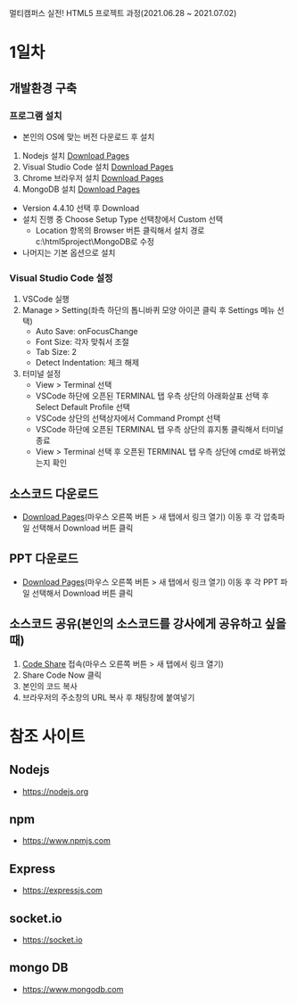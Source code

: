 멀티캠퍼스 실전! HTML5 프로젝트 과정(2021.06.28 ~ 2021.07.02)
# 1일차
## 개발환경 구축
### 프로그램 설치
* 본인의 OS에 맞는 버전 다운로드 후 설치
1. Nodejs 설치 [Download Pages](https://nodejs.org/en/download/)
2. Visual Studio Code 설치 [Download Pages](https://code.visualstudio.com/download)
3. Chrome 브라우저 설치 [Download Pages](https://www.google.com/chrome)
4. MongoDB 설치 [Download Pages](https://www.mongodb.com/try/download/community)
  * Version 4.4.10 선택 후 Download
  * 설치 진행 중 Choose Setup Type 선택창에서 Custom 선택
    - Location 항목의 Browser 버튼 클릭해서 설치 경로 c:\html5project\MongoDB로 수정
  * 나머지는 기본 옵션으로 설치

### Visual Studio Code 설정
1. VSCode 실행
2. Manage > Setting(좌측 하단의 톱니바퀴 모양 아이콘 클릭 후 Settings 메뉴 선택)
	* Auto Save: onFocusChange
	* Font Size: 각자 맞춰서 조절
	* Tab Size: 2
	* Detect Indentation: 체크 해제
3. 터미널 설정
	* View > Terminal 선택
	* VSCode 하단에 오픈된 TERMINAL 탭 우측 상단의 아래화살표 선택 후 Select Default Profile 선택
	* VSCode 상단의 선택상자에서 Command Prompt 선택
	* VSCode 하단에 오픈된 TERMINAL 탭 우측 상단의 휴지통 클릭해서 터미널 종료
	* View > Terminal 선택 후 오픈된 TERMINAL 탭 우측 상단에 cmd로 바뀌었는지 확인
## 소스코드 다운로드
* [Download Pages](https://github.com/uzoolove/html5project202106/blob/master/sample)(마우스 오른쪽 버튼 > 새 탭에서 링크 열기) 이동 후 각 압축파일 선택해서 Download 버튼 클릭

## PPT 다운로드
* [Download Pages](https://github.com/uzoolove/html5project202106/blob/master/PPT)(마우스 오른쪽 버튼 > 새 탭에서 링크 열기) 이동 후 각 PPT 파일 선택해서 Download 버튼 클릭

## 소스코드 공유(본인의 소스코드를 강사에게 공유하고 싶을때)
1. [Code Share](https://codeshare.io/) 접속(마우스 오른쪽 버튼 > 새 탭에서 링크 열기)
2. Share Code Now 클릭
3. 본인의 코드 복사
4. 브라우저의 주소창의 URL 복사 후 채팅창에 붙여넣기

# 참조 사이트
## Nodejs
* https://nodejs.org
## npm
* https://www.npmjs.com
## Express
* https://expressjs.com
## socket.io
* https://socket.io
## mongo DB
* https://www.mongodb.com